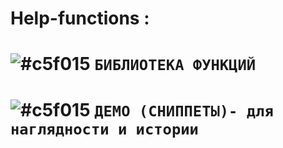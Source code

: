 # Help-functions :<br />

# ![#c5f015](https://placehold.it/15/c5f015/000000?text=CMD) `БИБЛИОТЕКА ФУНКЦИЙ`               
# ![#c5f015](https://placehold.it/15/c5f015/000000?text=CMD) `ДЕМО (СНИППЕТЫ)- для наглядности и истории`              
